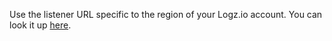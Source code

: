 Use the listener URL specific to the region of your Logz.io account. You can look it up [here](https://docs.logz.io/user-guide/accounts/account-region.html).